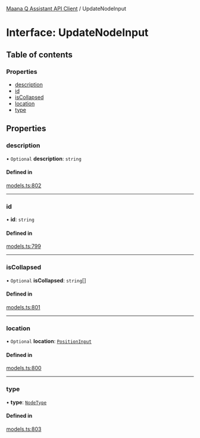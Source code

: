[Maana Q Assistant API Client](../README.md) / UpdateNodeInput

# Interface: UpdateNodeInput

## Table of contents

### Properties

- [description](UpdateNodeInput.md#description)
- [id](UpdateNodeInput.md#id)
- [isCollapsed](UpdateNodeInput.md#iscollapsed)
- [location](UpdateNodeInput.md#location)
- [type](UpdateNodeInput.md#type)

## Properties

### description

• `Optional` **description**: `string`

#### Defined in

[models.ts:802](https://github.com/maana-io/q-assistant-client/blob/develop/src/models.ts#L802)

___

### id

• **id**: `string`

#### Defined in

[models.ts:799](https://github.com/maana-io/q-assistant-client/blob/develop/src/models.ts#L799)

___

### isCollapsed

• `Optional` **isCollapsed**: `string`[]

#### Defined in

[models.ts:801](https://github.com/maana-io/q-assistant-client/blob/develop/src/models.ts#L801)

___

### location

• `Optional` **location**: [`PositionInput`](PositionInput.md)

#### Defined in

[models.ts:800](https://github.com/maana-io/q-assistant-client/blob/develop/src/models.ts#L800)

___

### type

• **type**: [`NodeType`](../enums/NodeType.md)

#### Defined in

[models.ts:803](https://github.com/maana-io/q-assistant-client/blob/develop/src/models.ts#L803)

